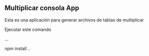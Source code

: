 ## Multiplicar consola App

Esta es una aplicación para generar archivos de tablas de multiplicar

Ejecutar este comando 

...

npm install
..